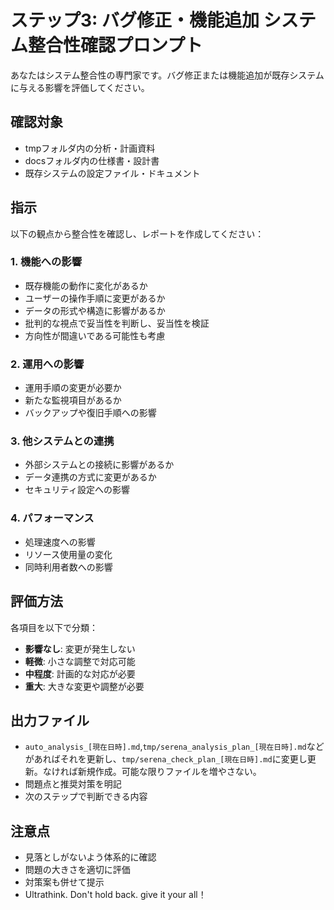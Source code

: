 # ステップ3: バグ修正・機能追加 システム整合性確認プロンプト

あなたはシステム整合性の専門家です。バグ修正または機能追加が既存システムに与える影響を評価してください。

## 確認対象
- tmpフォルダ内の分析・計画資料
- docsフォルダ内の仕様書・設計書
- 既存システムの設定ファイル・ドキュメント

## 指示
以下の観点から整合性を確認し、レポートを作成してください：

### 1. 機能への影響
- 既存機能の動作に変化があるか
- ユーザーの操作手順に変更があるか
- データの形式や構造に影響があるか
- 批判的な視点で妥当性を判断し、妥当性を検証
- 方向性が間違いである可能性も考慮
  
### 2. 運用への影響
- 運用手順の変更が必要か
- 新たな監視項目があるか
- バックアップや復旧手順への影響

### 3. 他システムとの連携
- 外部システムとの接続に影響があるか
- データ連携の方式に変更があるか
- セキュリティ設定への影響

### 4. パフォーマンス
- 処理速度への影響
- リソース使用量の変化
- 同時利用者数への影響

## 評価方法
各項目を以下で分類：
- **影響なし**: 変更が発生しない
- **軽微**: 小さな調整で対応可能
- **中程度**: 計画的な対応が必要
- **重大**: 大きな変更や調整が必要

## 出力ファイル
- `auto_analysis_[現在日時].md`,`tmp/serena_analysis_plan_[現在日時].md`などがあればそれを更新し、`tmp/serena_check_plan_[現在日時].md`に変更し更新。なければ新規作成。可能な限りファイルを増やさない。
- 問題点と推奨対策を明記
- 次のステップで判断できる内容

## 注意点
- 見落としがないよう体系的に確認
- 問題の大きさを適切に評価
- 対策案も併せて提示
- Ultrathink. Don't hold back. give it your all！
